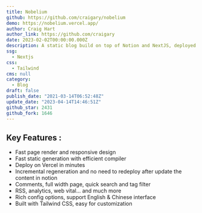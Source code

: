 ```yaml
---
title: Nobelium
github: https://github.com/craigary/nobelium
demo: https://nobelium.vercel.app/
author: Craig Hart
author_link: https://github.com/craigary
date: 2023-02-02T00:00:00.000Z
description: A static blog build on top of Notion and NextJS, deployed on Vercel.
ssg:
  - Nextjs
css:
  - Tailwind
cms: null
category:
  - Blog
draft: false
publish_date: "2021-03-14T06:52:48Z"
update_date: "2023-04-14T14:46:51Z"
github_star: 2431
github_fork: 1646
---
```


## Key Features :

- Fast page render and responsive design
- Fast static generation with efficient compiler
- Deploy on Vercel in minutes
- Incremental regeneration and no need to redeploy after update the content in notion
- Comments, full width page, quick search and tag filter
- RSS, analytics, web vital... and much more
- Rich config options, support English & Chinese interface
- Built with Tailwind CSS, easy for customization
